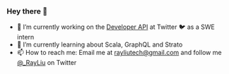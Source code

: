 ### Hey there 👋
- 🔭 I’m currently working on the [Developer API](https://developer.twitter.com/en) at Twitter 🐦 as a SWE intern
- 🌱 I’m currently learning about Scala, GraphQL and Strato
- 📫 How to reach me: Email me at rayliutech@gmail.com and follow me [@_RayLiu](https://twitter.com/_RayLiu) on Twitter
<!--
**CheRayLiu/CheRayLiu** is a ✨ _special_ ✨ repository because its `README.md` (this file) appears on your GitHub profile.

Here are some ideas to get you started:

- 🔭 I’m currently working on ...
- 🌱 I’m currently learning ...
- 👯 I’m looking to collaborate on ...
- 🤔 I’m looking for help with ...
- 💬 Ask me about ...
- 📫 How to reach me: ...
- 😄 Pronouns: ...
- ⚡ Fun fact: ...
-->
